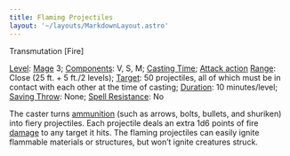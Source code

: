 ```yaml
---
title: Flaming Projectiles
layout: '~/layouts/MarkdownLayout.astro'
---
```

Transmutation [Fire]

[Level](/modern.d20.srd/fx/level):
[Mage](/modern.d20.srd/classes/advanced/mage) 3;
[Components](/modern.d20.srd/fx/components): V, S, M; [Casting Time](/modern.d20.srd/fx/casting.time); [Attack action](/modern.d20.srd/combat/attack.actions)
[Range](/modern.d20.srd/fx/range): Close (25 ft. + 5 ft./2 levels);
[Target](/modern.d20.srd/fx/target): 50 projectiles, all of which must be in
contact with each other at the time of casting;
[Duration](/modern.d20.srd/fx/duration): 10 minutes/level; [Saving Throw](/modern.d20.srd/basics/saving.throws): None; [Spell Resistance](/modern.d20.srd/special.abilities/spell.resistance): No

The caster turns [ammunition](/modern.d20.srd/equipment/ammunitions) (such as
arrows, bolts, bullets, and shuriken) into fiery projectiles. Each projectile
deals an extra 1d6 points of fire [damage](/modern.d20.srd/combat/damage) to
any target it hits. The flaming projectiles can easily ignite flammable
materials or structures, but won’t ignite creatures struck.

